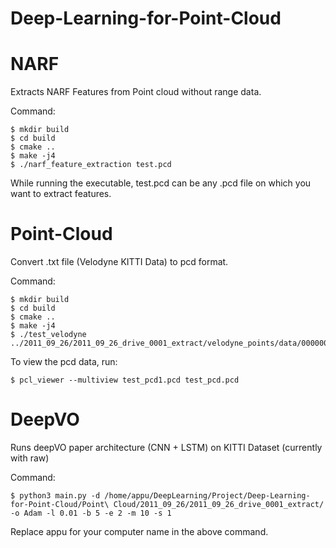 # Deep-Learning-for-Point-Cloud
# NARF 
Extracts NARF Features from Point cloud without range data.

Command:
```
$ mkdir build
$ cd build
$ cmake ..
$ make -j4
$ ./narf_feature_extraction test.pcd
```
While running the executable, test.pcd can be any .pcd file on which you want to extract features.

# Point-Cloud

Convert .txt file (Velodyne KITTI Data) to pcd format.

Command:
```
$ mkdir build
$ cd build
$ cmake ..
$ make -j4
$ ./test_velodyne ../2011_09_26/2011_09_26_drive_0001_extract/velodyne_points/data/0000000000.txt 
```

To view the pcd data, run:
```
$ pcl_viewer --multiview test_pcd1.pcd test_pcd.pcd 
```
# DeepVO
Runs deepVO paper architecture (CNN + LSTM) on KITTI Dataset (currently with raw)

Command:
```
$ python3 main.py -d /home/appu/DeepLearning/Project/Deep-Learning-for-Point-Cloud/Point\ Cloud/2011_09_26/2011_09_26_drive_0001_extract/ -o Adam -l 0.01 -b 5 -e 2 -m 10 -s 1
```
Replace appu for your computer name in the above command.
